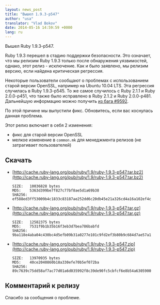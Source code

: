 ```yaml
---
layout: news_post
title: "Вышел 1.9.3-p547"
author: "usa"
translator: "Vlad Bokov"
date: 2014-05-16 14:59:59 +0000
lang: ru
---
```


Вышел Ruby 1.9.3-p547.

Ruby 1.9.3 перешел в стадию поддержки безопасности. Это означает, что мы релизим
Ruby 1.9.3 только после обнаружения уязвимостей, однако, этот релиз - исключение.
Как и было заявлено, мы релизим версию, если найдена критическая регрессия.

Некоторые пользователи сообщают о проблемах с использованием старой версии OpenSSL,
например на Ubuntu 10.04 LTS. Эта регрессия случилась в Ruby 1.9.3-p545. То же самое
случилось с Ruby 2.1.1 и Ruby 2.0.0-p451, что также было исправлено в Ruby 2.1.2 и Ruby 2.0.0-p481.
Дальнейшую информацию можно получить [из бага #9592](https://bugs.ruby-lang.org/issues/9592).

По этой причине мы выпустили фикс. Обновитесь, если вас коснулась данная проблема.

Этот релиз включает в себя 2 изменения:

* фикс для старой версии OpenSSL
* мелкое изменение в `common.mk` для менеджмента релизов (не затрагивает пользователей)

## Скачать

* [http://cache.ruby-lang.org/pub/ruby/1.9/ruby-1.9.3-p547.tar.bz2](http://cache.ruby-lang.org/pub/ruby/1.9/ruby-1.9.3-p547.tar.bz2)

      SIZE:   10036828 bytes
      MD5:    5363d399be7f827c77bf8ae5d1a69b38
      SHA256: ef588ed3ff53009b4c1833c83187ae252dd6c20db45e21a326cd4a16a102ef4c

* [http://cache.ruby-lang.org/pub/ruby/1.9/ruby-1.9.3-p547.tar.gz](http://cache.ruby-lang.org/pub/ruby/1.9/ruby-1.9.3-p547.tar.gz)

      SIZE:   12582375 bytes
      MD5:    7531f9b1b35b16f3eb3d7bea786babfd
      SHA256: 9ba118e4aba04c430bc4d5efb09b31a0277e101c9fd2ef3b80b9c684d7ae57a1

* [http://cache.ruby-lang.org/pub/ruby/1.9/ruby-1.9.3-p547.zip](http://cache.ruby-lang.org/pub/ruby/1.9/ruby-1.9.3-p547.zip)

      SIZE:   13970935 bytes
      MD5:    40ce2040860b18a330efe70b5ef072ba
      SHA256: 89c7639c75dd58af7ac77d01a6d035992f8c39de90fc5cbfcf6e8b54a6305900

## Комментарий к релизу

Спасибо за сообщения о проблеме.
